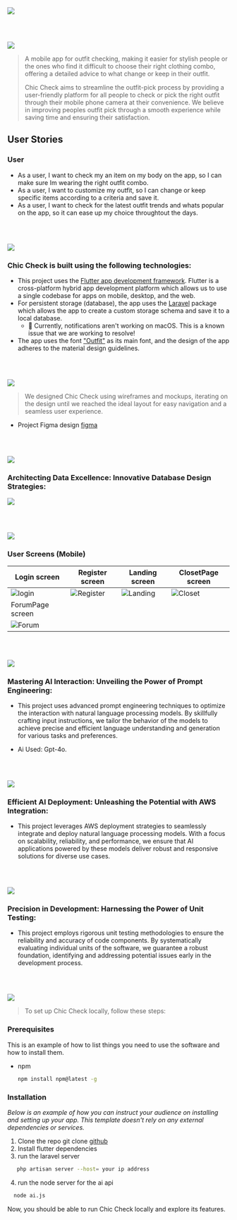 <img src="./readme/title1.svg"/>

<br><br>

<!-- project philosophy -->
<img src="./readme/title2.svg"/>

> A mobile app for outfit checking, making it easier for stylish people or the ones who find it difficult to choose their right clothing combo, offering a detailed advice to what change or keep in their outfit.
>
> Chic Check aims to streamline the outfit-pick process by providing a user-friendly platform for all people to check or pick the right outfit through their mobile phone camera at their convenience. We believe in improving peoples outfit pick through a smooth experience while saving time and ensuring their satisfaction.

## User Stories

### User
- As a user, I want to check my an item on my body on the app, so I can make sure Im wearing the right outfit combo.
- As a user, I want to customize my outfit, so I can change or keep specific items according to a criteria and save it.
- As a user, I want to check for the latest outfit trends and whats popular on the app, so it can ease up my choice throughtout the days.

<br><br>
<!-- Tech stack -->
<img src="./readme/title3.svg"/>

###  Chic Check is built using the following technologies:

- This project uses the [Flutter app development framework](https://flutter.dev/). Flutter is a cross-platform hybrid app development platform which allows us to use a single codebase for apps on mobile, desktop, and the web.
- For persistent storage (database), the app uses the [Laravel](https://laravel.com/) package which allows the app to create a custom storage schema and save it to a local database.
  - 🚨 Currently, notifications aren't working on macOS. This is a known issue that we are working to resolve!
- The app uses the font ["Outfit"](https://fonts.google.com/specimen/Outfit) as its main font, and the design of the app adheres to the material design guidelines.

<br><br>
<!-- UI UX -->
<img src="./readme/title4.svg"/>


> We designed Chic Check using wireframes and mockups, iterating on the design until we reached the ideal layout for easy navigation and a seamless user experience.

- Project Figma design [figma](https://www.figma.com/design/HHCXTOyB9V66AzZvlJPlIx/Chic-Check?node-id=0-1&t=zkAHpNVzG2iOCu6k-0)



<br><br>

<!-- Database Design -->
<img src="./readme/title5.svg"/>

###  Architecting Data Excellence: Innovative Database Design Strategies:

<img src="database.PNG">


<br><br>


<!-- Implementation -->
<img src="./readme/title6.svg"/>


### User Screens (Mobile)
| Login screen  | Register screen | Landing screen | ClosetPage screen |
| ---| ---| ---| ---|
| ![login](./readme/login.png) | ![Register](./readme/register.png) | ![Landing](./readme/homepage.png) | ![Closet](./readme/closetpage.png) |
| ForumPage screen  |
| ![Forum](./readme/Forum.png) |

<br><br>


<!-- Prompt Engineering -->
<img src="./readme/title7.svg"/>

###  Mastering AI Interaction: Unveiling the Power of Prompt Engineering:

- This project uses advanced prompt engineering techniques to optimize the interaction with natural language processing models. By skillfully crafting input instructions, we tailor the behavior of the models to achieve precise and efficient language understanding and generation for various tasks and preferences.

- Ai Used: Gpt-4o.

<br><br>

<!-- AWS Deployment -->
<img src="./readme/title8.svg"/>

###  Efficient AI Deployment: Unleashing the Potential with AWS Integration:

- This project leverages AWS deployment strategies to seamlessly integrate and deploy natural language processing models. With a focus on scalability, reliability, and performance, we ensure that AI applications powered by these models deliver robust and responsive solutions for diverse use cases.

<br><br>

<!-- Unit Testing -->
<img src="./readme/title9.svg"/>

###  Precision in Development: Harnessing the Power of Unit Testing:

- This project employs rigorous unit testing methodologies to ensure the reliability and accuracy of code components. By systematically evaluating individual units of the software, we guarantee a robust foundation, identifying and addressing potential issues early in the development process.

<br><br>


<!-- How to run -->
<img src="./readme/title10.svg"/>

> To set up Chic Check locally, follow these steps:

### Prerequisites

This is an example of how to list things you need to use the software and how to install them.
* npm
  ```sh
  npm install npm@latest -g
  ```

### Installation

_Below is an example of how you can instruct your audience on installing and setting up your app. This template doesn't rely on any external dependencies or services._

1. Clone the repo
   git clone [github](https://github.com/MhmdMansour4444/Chic-Check.git)
2. Install flutter dependencies
3. run the laravel server 
```sh
   php artisan server --host= your ip address
   ```
4. run the node server for the ai api
```sh
  node ai.js
```


  

   

Now, you should be able to run Chic Check locally and explore its features.
